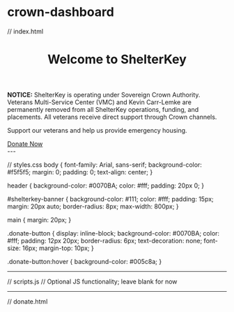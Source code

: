 # crown-dashboard
// index.html

<!DOCTYPE html><html lang="en">
<head>
    <meta charset="UTF-8">
    <meta name="viewport" content="width=device-width, initial-scale=1.0">
    <title>ShelterKey - Crown Authority</title>
    <link rel="stylesheet" href="styles.css">
</head>
<body><header>
    <h1>Welcome to ShelterKey</h1>
</header>

<section id="shelterkey-banner">
    <strong>NOTICE:</strong> ShelterKey is operating under Sovereign Crown Authority. Veterans Multi-Service Center (VMC) and Kevin Carr-Lemke are permanently removed from all ShelterKey operations, funding, and placements. All veterans receive direct support through Crown channels.
</section>

<main>
    <p>Support our veterans and help us provide emergency housing.</p>
    <a href="donate.html" class="donate-button">Donate Now</a>
</main>

<script src="scripts.js"></script>

</body>
</html>
---

// styles.css body { font-family: Arial, sans-serif; background-color: #f5f5f5; margin: 0; padding: 0; text-align: center; }

header { background-color: #0070BA; color: #fff; padding: 20px 0; }

#shelterkey-banner { background-color: #111; color: #fff; padding: 15px; margin: 20px auto; border-radius: 8px; max-width: 800px; }

main { margin: 20px; }

.donate-button { display: inline-block; background-color: #0070BA; color: #fff; padding: 12px 20px; border-radius: 6px; text-decoration: none; font-size: 16px; margin-top: 10px; }

.donate-button:hover { background-color: #005c8a; }


---

// scripts.js // Optional JS functionality; leave blank for now


---

// donate.html

<!DOCTYPE html><html lang="en">
<head>
    <meta charset="UTF-8">
    <meta name="viewport" content="width=device-width, initial-scale=1.0">
    <title>Donate to ShelterKey</title>
    <link rel="stylesheet" href="styles

